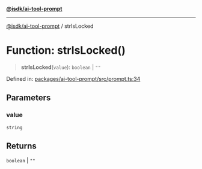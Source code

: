 [**@isdk/ai-tool-prompt**](../README.md)

***

[@isdk/ai-tool-prompt](../globals.md) / strIsLocked

# Function: strIsLocked()

> **strIsLocked**(`value`): `boolean` \| `""`

Defined in: [packages/ai-tool-prompt/src/prompt.ts:34](https://github.com/isdk/ai-tool-prompt.js/blob/6d21e06e0e8e1b8449bddc69a03bdb7d160ce970/src/prompt.ts#L34)

## Parameters

### value

`string`

## Returns

`boolean` \| `""`
